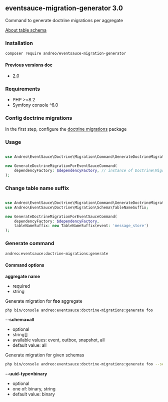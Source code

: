 ## eventsauce-migration-generator 3.0

Command to generate doctrine migrations per aggregate 

[About table schema](https://eventsauce.io/docs/message-storage/repository-table-schema/)

### Installation

```bash
composer require andreo/eventsauce-migration-generator
```

#### Previous versions doc

- [2.0](https://github.com/eventsauce-symfony/eventsauce-migration-generator/tree/2.0.2)

### Requirements

- PHP >=8.2
- Symfony console ^6.0


### Config doctrine migrations

In the first step, configure the [doctrine migrations](https://www.doctrine-project.org/projects/doctrine-migrations/en/3.3/reference/configuration.html#configuration) package

### Usage

```php

use Andreo\EventSauce\Doctrine\Migration\Command\GenerateDoctrineMigrationForEventSauceCommand;

new GenerateDoctrineMigrationForEventSauceCommand(
    dependencyFactory: $dependencyFactory, // instance of Doctrine\Migrations\DependencyFactory
);
```

### Change table name suffix

```php

use Andreo\EventSauce\Doctrine\Migration\Command\GenerateDoctrineMigrationForEventSauceCommand;
use Andreo\EventSauce\Doctrine\Migration\Schema\TableNameSuffix;

new GenerateDoctrineMigrationForEventSauceCommand(
    dependencyFactory: $dependencyFactory,
    tableNameSuffix: new TableNameSuffix(event: 'message_store')
);
```

### Generate command

```bash
andreo:eventsauce:doctrine-migrations:generate
```

#### Command options

**aggregate name**

- required
- string

Generate migration for **foo** aggregate

```bash
php bin/console andreo:eventsauce:doctrine-migrations:generate foo
```

**--schema=all**

- optional
- string[]
- available values: event, outbox, snapshot, all
- default value: all

Generate migration for given schemas

```bash
php bin/console andreo:eventsauce:doctrine-migrations:generate foo --schema=event --schema=snapshot
```

**--uuid-type=binary**

- optional
- one of: binary, string
- default value: binary
